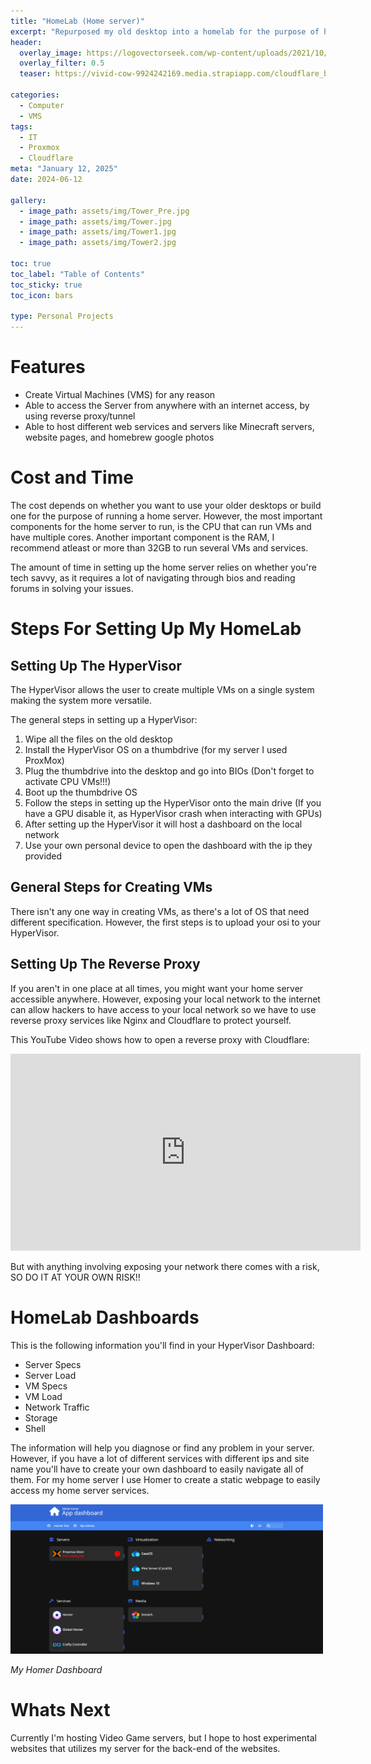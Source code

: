 ```yaml
---
title: "HomeLab (Home server)"
excerpt: "Repurposed my old desktop into a homelab for the purpose of hosting my different services"
header:
  overlay_image: https://logovectorseek.com/wp-content/uploads/2021/10/proxmox-server-solutions-gmbh-logo-vector.png
  overlay_filter: 0.5
  teaser: https://vivid-cow-9924242169.media.strapiapp.com/cloudflare_bb657624dc.webp

categories:
  - Computer
  - VMS
tags:
  - IT
  - Proxmox
  - Cloudflare
meta: "January 12, 2025"
date: 2024-06-12

gallery:
  - image_path: assets/img/Tower_Pre.jpg
  - image_path: assets/img/Tower.jpg
  - image_path: assets/img/Tower1.jpg
  - image_path: assets/img/Tower2.jpg
  
toc: true
toc_label: "Table of Contents"
toc_sticky: true
toc_icon: bars

type: Personal Projects
---
```


# Features
* Create Virtual Machines (VMS) for any reason
* Able to access the Server from anywhere with an internet access, by using reverse proxy/tunnel
* Able to host different web services and servers like Minecraft servers, website pages, and homebrew google photos

# Cost and Time
The cost depends on whether you want to use your older desktops or build one for the purpose of running a home server. However, the most important components for the home server to run, is the CPU that can run VMs and have multiple cores. Another important component is the RAM, I recommend atleast or more than 32GB to run several VMs and services.

The amount of time in setting up the home server relies on whether you're tech savvy, as it requires a lot of navigating through bios and reading forums in solving your issues.

# Steps For Setting Up My HomeLab

## Setting Up The HyperVisor
The HyperVisor allows the user to create multiple VMs on a single system making the system more versatile.

The general steps in setting up a HyperVisor:

1. Wipe all the files on the old desktop
2. Install the HyperVisor OS on a thumbdrive (for my server I used ProxMox)
3. Plug the thumbdrive into the desktop and go into BIOs (Don't forget to activate CPU VMs!!!)
4. Boot up the thumbdrive OS
5. Follow the steps in setting up the HyperVisor onto the main drive (If you have a GPU disable it, as HyperVisor crash when interacting with GPUs)
6. After setting up the HyperVisor it will host a dashboard on the local network 
7. Use your own personal device to open the dashboard with the ip they provided

## General Steps for Creating VMs
There isn't any one way in creating VMs, as there's a lot of OS that need different specification. However, the first steps is to upload your osi to your HyperVisor.

## Setting Up The Reverse Proxy
If you aren't in one place at all times, you might want your home server accessible anywhere. However, exposing your local network to the internet can allow hackers to have access to your local network so we have to use reverse proxy services like Nginx and Cloudflare to protect yourself.

This YouTube Video shows how to open a reverse proxy with Cloudflare:

<iframe width="560" height="315" src="https://www.youtube.com/embed/ey4u7OUAF3c?si=vu0EMVXzkQwmT9Bo" title="YouTube video player" frameborder="0" allow="accelerometer; autoplay; clipboard-write; encrypted-media; gyroscope; picture-in-picture; web-share" referrerpolicy="strict-origin-when-cross-origin" allowfullscreen></iframe>

But with anything involving exposing your network there comes with a risk, SO DO IT AT YOUR OWN RISK!!

# HomeLab Dashboards
This is the following information you'll find in your HyperVisor Dashboard:
* Server Specs
* Server Load
* VM Specs
* VM Load
* Network Traffic
* Storage
* Shell 

The information will help you diagnose or find any problem in your server. However, if you have a lot of different services with different ips and site name you'll have to create your own dashboard to easily navigate all of them. For my home server I use Homer to create a static webpage to easily access my home server services.

<img src="/assets/img/Homer.png" alt="Motor setup" style="width:500px;" class="figures"/>

*My Homer Dashboard*

# Whats Next
Currently I'm hosting Video Game servers, but I hope to host experimental websites that utilizes my server for the back-end of the websites.